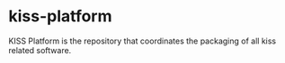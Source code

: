 kiss-platform
==============

KISS Platform is the repository that coordinates the packaging of all kiss related software.

